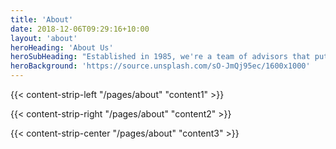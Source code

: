 ```yaml
---
title: 'About'
date: 2018-12-06T09:29:16+10:00
layout: 'about'
heroHeading: 'About Us'
heroSubHeading: "Established in 1985, we're a team of advisors that puts your business first."
heroBackground: 'https://source.unsplash.com/sO-JmQj95ec/1600x1000'
---
```


{{< content-strip-left "/pages/about" "content1" >}}

{{< content-strip-right "/pages/about" "content2" >}}

{{< content-strip-center "/pages/about" "content3" >}}

